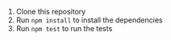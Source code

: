 1. Clone this repository
2. Run `npm install` to install the dependencies
3. Run `npm test` to run the tests
